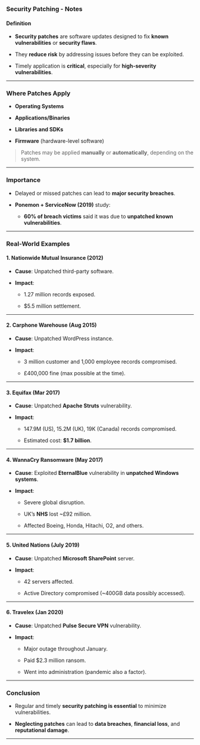 ### **Security Patching - Notes**

#### **Definition**

- **Security patches** are software updates designed to fix **known vulnerabilities** or **security flaws**.
    
- They **reduce risk** by addressing issues before they can be exploited.
    
- Timely application is **critical**, especially for **high-severity vulnerabilities**.
    

---

### **Where Patches Apply**

- **Operating Systems**
    
- **Applications/Binaries**
    
- **Libraries and SDKs**
    
- **Firmware** (hardware-level software)
    

> Patches may be applied **manually** or **automatically**, depending on the system.

---

### **Importance**

- Delayed or missed patches can lead to **major security breaches**.
    
- **Ponemon + ServiceNow (2019)** study:
    
    - **60% of breach victims** said it was due to **unpatched known vulnerabilities**.
        

---

### **Real-World Examples**

#### **1. Nationwide Mutual Insurance (2012)**

- **Cause**: Unpatched third-party software.
    
- **Impact**:
    
    - 1.27 million records exposed.
        
    - $5.5 million settlement.
        

---

#### **2. Carphone Warehouse (Aug 2015)**

- **Cause**: Unpatched WordPress instance.
    
- **Impact**:
    
    - 3 million customer and 1,000 employee records compromised.
        
    - £400,000 fine (max possible at the time).
        

---

#### **3. Equifax (Mar 2017)**

- **Cause**: Unpatched **Apache Struts** vulnerability.
    
- **Impact**:
    
    - 147.9M (US), 15.2M (UK), 19K (Canada) records compromised.
        
    - Estimated cost: **$1.7 billion**.
        

---

#### **4. WannaCry Ransomware (May 2017)**

- **Cause**: Exploited **EternalBlue** vulnerability in **unpatched Windows systems**.
    
- **Impact**:
    
    - Severe global disruption.
        
    - UK’s **NHS** lost ~£92 million.
        
    - Affected Boeing, Honda, Hitachi, O2, and others.
        

---

#### **5. United Nations (July 2019)**

- **Cause**: Unpatched **Microsoft SharePoint** server.
    
- **Impact**:
    
    - 42 servers affected.
        
    - Active Directory compromised (~400GB data possibly accessed).
        

---

#### **6. Travelex (Jan 2020)**

- **Cause**: Unpatched **Pulse Secure VPN** vulnerability.
    
- **Impact**:
    
    - Major outage throughout January.
        
    - Paid $2.3 million ransom.
        
    - Went into administration (pandemic also a factor).
        

---

### **Conclusion**

- Regular and timely **security patching is essential** to minimize vulnerabilities.
    
- **Neglecting patches** can lead to **data breaches**, **financial loss**, and **reputational damage**.
    

---